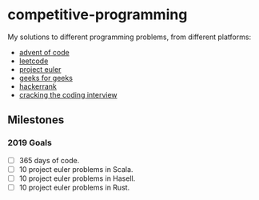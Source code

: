 # competitive-programming

My solutions to different programming problems, from different platforms:

- [advent of code](https://adventofcode.com/)
- [leetcode](https://leetcode.com/)
- [project euler](https://projecteuler.net/)
- [geeks for geeks](https://www.geeksforgeeks.org/)
- [hackerrank](https://hackerrank.com/)
- [cracking the coding interview](http://www.crackingthecodinginterview.com/)

## Milestones

### 2019 Goals

- [ ] 365 days of code.
- [ ] 10 project euler problems in Scala.
- [ ] 10 project euler problems in Hasell.
- [ ] 10 project euler problems in Rust.
